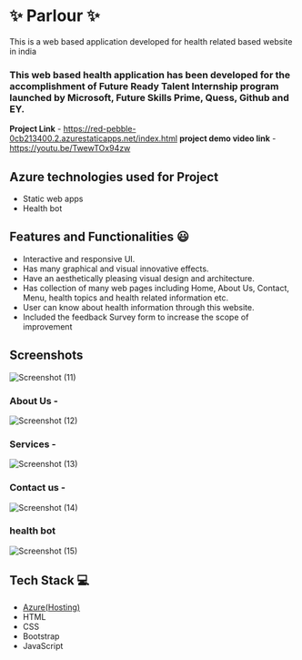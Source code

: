 # ✨  Parlour  ✨

This is a web based application developed for health related based website in india

### This web based health application has been developed for the accomplishment of Future Ready Talent Internship program launched by Microsoft, Future Skills Prime, Quess, Github and EY.


**Project Link** - https://red-pebble-0cb213400.2.azurestaticapps.net/index.html
**project demo video link** - https://youtu.be/TwewTOx94zw

## Azure technologies used for Project

- Static web apps
- Health bot

## Features and Functionalities 😃

- Interactive and responsive UI.
- Has many graphical and visual innovative effects.
- Have an aesthetically pleasing visual design and architecture.
- Has collection of many web pages including Home, About Us, Contact, Menu, health topics and health related information etc.
- User can know about health information through this website.
- Included the feedback Survey form to increase the scope of improvement 

## Screenshots



![Screenshot (11)](https://user-images.githubusercontent.com/118057610/207911540-a5150d4b-3a4b-46f3-bd5f-4ff261845bdd.png)

   


### About Us -



![Screenshot (12)](https://user-images.githubusercontent.com/118057610/207911999-9bf2c4be-594c-40a8-927b-501d3038c5ad.png)




### Services -



![Screenshot (13)](https://user-images.githubusercontent.com/118057610/207912118-083484ef-be39-4986-a7ac-6b166d43e225.png)




### Contact us -


![Screenshot (14)](https://user-images.githubusercontent.com/118057610/207912213-70a262d9-5269-4753-ac65-0d59ab4cb4da.png)




### health bot


![Screenshot (15)](https://user-images.githubusercontent.com/118057610/207912335-49360df0-cf1d-46b2-b513-057f740f1d6a.png)




## Tech Stack 💻

- [Azure(Hosting)](https://azure.microsoft.com/en-in/features/azure-portal/)
- HTML
- CSS
- Bootstrap
- JavaScript
